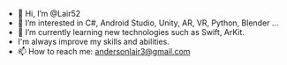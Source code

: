 - 👋 Hi, I’m @Lair52
- 👀 I’m interested in C#, Android Studio, Unity, AR, VR, Python, Blender ...
- 🌱 I’m currently learning new technologies such as Swift, ArKit.
-  I'm always improve my skills and abilities.
- 📫 How to reach me: andersonlair3@gmail.com



<!---
Lair52/Lair52 is a ✨ special ✨ repository because its `README.md` (this file) appears on your GitHub profile.
You can click the Preview link to take a look at your changes.
--->
